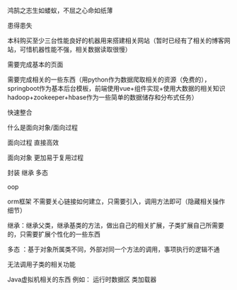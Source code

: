 

鸿鹄之志生如蝼蚁，不屈之心命如纸薄

患得患失

本科购买至少三台性能良好的机器用来搭建相关网站（暂时已经有了相关的博客网站，可惜机器性能不强，相关数据读取很慢）

需要完成基本的页面

需要完成相关的一些东西（用python作为数据爬取相关的资源（免费的），springboot作为基本后台模板，前端使用vue+组件实现+使用大数据的相关知识hadoop+zookeeper+hbase作为一些简单的数据储存和分布式任务）

快速整合



什么是面向对象/面向过程

面向过程 直接高效

面向对象 更加易于复用过程

封装
继承
多态

oop

orm框架 不需要关心链接如何建立，只需要引入，调用方法即可（隐藏相关操作细节）

继承：继承父类，继承基类的方法，做出自己的相关扩展，子类扩展自己所需要的，只需要扩展个性化的一些东西

多态 ：基于对象所属类不同，外部对同一个方法的调用，事项执行的逻辑不通

无法调用子类的相关功能




Java虚拟机相关的东西
例如：
运行时数据区
类加载器





